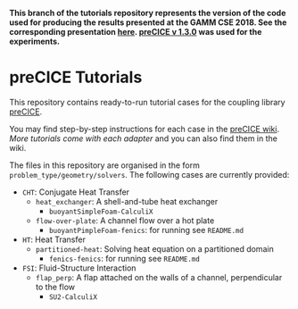 **This branch of the tutorials repository represents the version of the code used for producing the results presented at the GAMM CSE 2018. See the corresponding presentation [here](https://mediatum.ub.tum.de/1467488). [preCICE v 1.3.0](https://github.com/precice/precice/releases/tag/v1.3.0) was used for the experiments.**

# preCICE Tutorials

This repository contains ready-to-run tutorial cases for the coupling library [preCICE](http://www.precice.org/).

You may find step-by-step instructions for each case in the [preCICE wiki](https://github.com/precice/precice/wiki). *More tutorials come with each adapter* and you can also find them in the wiki.

The files in this repository are organised in the form `problem_type/geometry/solvers`. The following cases are currently provided:

* `CHT`: Conjugate Heat Transfer
   * `heat_exchanger`: A shell-and-tube heat exchanger
      * `buoyantSimpleFoam-CalculiX`
   * `flow-over-plate`: A channel flow over a hot plate
      * `buoyantPimpleFoam-fenics`: for running see `README.md`
* `HT`: Heat Transfer
   * `partitioned-heat`: Solving heat equation on a partitioned domain
      * `fenics-fenics`: for running see `README.md`
* `FSI`: Fluid-Structure Interaction
   * `flap_perp`: A flap attached on the walls of a channel, perpendicular to the flow
      * `SU2-CalculiX`


